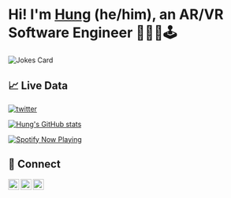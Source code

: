 # Hi! I'm [Hung][website] (he/him), an AR/VR Software Engineer 👋🏼🥽🕹️
![Jokes Card](https://readme-jokes.vercel.app/api?theme=tokyonight)

## 📈 Live Data
[![twitter](https://img.shields.io/twitter/follow/hungthewin?color=1DA1F2&logo=twitter&style=for-the-badge)](https://twitter.com/intent/follow?original_referer=https%3A%2F%2Fgithub.com%2Fhungthewin&screen_name=hungthewin)

[![Hung's GitHub stats](https://github-readme-stats-h1o14bvlc-hnguyen094.vercel.app/api?username=hnguyen094&show_icons=true&count_private=true&theme=tokyonight&hide_border=true&border_radius=14&cache_seconds=1800&hide_rank=true&custom_title=Hung%27s%20Github%20Stats)](https://github.com/hnguyen094/github-readme-stats)

[![Spotify Now Playing](https://spotify-github-profile.vercel.app/api/view?uid=hungpokemon&cover_image=false&theme=default)](https://spotify-github-profile.vercel.app/api/view?uid=hungpokemon&redirect=true)

## 🔗 Connect 

[<img align="left" alt="hnguyen094 | Twitter" width="22px" src="https://simpleicons.org/icons/twitter.svg" />][twitter]
[<img align="left" alt="hnguyen094 | LinkedIn" width="22px" style="white" src="https://simpleicons.org/icons/linkedin.svg"/>][linkedin]
[<img align="left" alt="hnguyen094 | Polywork" width="22px" src="https://simpleicons.org/icons/polywork.svg" />][polywork]

[website]: https://hnguyen094.github.io/
[twitter]: https://twitter.com/hungthewin
[linkedin]: https://www.linkedin.com/in/hung-the-nguyen
[polywork]: https://www.polywork.com/hungthewin


<!-- Unused
_note: these are just languages in repositories using github's API_

![My Top Public GitHub Languages](https://github-readme-stats-h1o14bvlc-hnguyen094.vercel.app/api/top-langs/?username=hnguyen094&theme=tokyonight&langs_count=4&layout=compact)
-->

<!--
**hnguyen094/hnguyen094** is a ✨ _special_ ✨ repository because its `README.md` (this file) appears on your GitHub profile.

Here are some ideas to get you started:

- 🔭 I’m currently working on ...
- 🌱 I’m currently learning ...
- 👯 I’m looking to collaborate on ...
- 🤔 I’m looking for help with ...
- 💬 Ask me about ...
- 📫 How to reach me: ...
- 😄 Pronouns: ...
- ⚡ Fun fact: ...
-->
